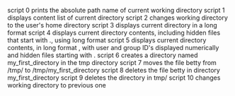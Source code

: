 script 0 prints the absolute path name of  current working directory
script 1 displays content list of current directory
script 2 changes working directory to the user's home directory
script 3 displays current directory in a long format
script 4 displays current directory contents, including hidden files that start with ., using long format
script 5 displays current directory contents, in long format , with user and group ID's displayed numerically and hidden files starting with .
script 6 creates a directory named my_first_directory in the tmp directory
script 7 moves the file betty from /tmp/ to /tmp/my_first_directory
script 8 deletes the file betty in directory my_first_directory
script 9 deletes the directory in tmp/
script 10 changes working directory to previous one
